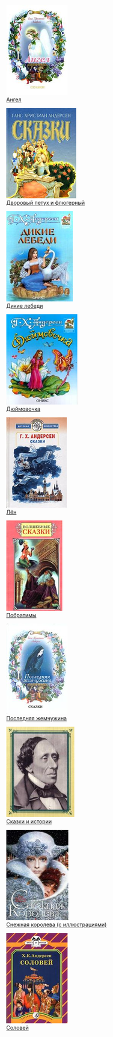 ![](Ангел.jpg)  
[Ангел](Ангел.txt)

![](Дворовый%20петух%20и%20флюгерный.jpg)  
[Дворовый петух и флюгерный](Дворовый%20петух%20и%20флюгерный.txt)

![](Дикие%20лебеди.jpg)  
[Дикие лебеди](Дикие%20лебеди.txt)

![](Дюймовочка.jpg)  
[Дюймовочка](Дюймовочка.txt)

![](Лён.jpg)  
[Лён](Лён.txt)

![](Побратимы.jpg)  
[Побратимы](Побратимы.txt)

![](Последняя%20жемчужина.jpg)  
[Последняя жемчужина](Последняя%20жемчужина.txt)

![](Сказки%20и%20истории.jpg)  
[Сказки и истории](Сказки%20и%20истории.txt)

![](Снежная%20королева%20(с%20иллюстрациями).jpg)  
[Снежная королева (с иллюстрациями)](Снежная%20королева%20(с%20иллюстрациями).txt)

![](Соловей.jpg)  
[Соловей](Соловей.txt)
